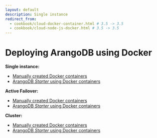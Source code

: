 ```yaml
---
layout: default
description: Single instance
redirect_from:
  - cookbook/cloud-docker-container.html # 3.5 -> 3.5
  - cookbook/cloud-node-js-docker.html # 3.5 -> 3.5
---
```

Deploying ArangoDB using Docker
===============================

**Single instance:**

- [Manually created Docker containers](deployment-single-instance-manual-start.html#manual-start-in-docker)
- [ArangoDB _Starter_ using Docker containers](deployment-single-instance-using-the-starter.html#using-the-arangodb-starter-in-docker)

**Active Failover:**

- [Manually created Docker containers](deployment-active-failover-manual-start.html#manual-start-in-docker)
- [ArangoDB _Starter_ using Docker containers](deployment-active-failover-using-the-starter.html#using-the-arangodb-starter-in-docker)

**Cluster:**

- [Manually created Docker containers](deployment-cluster-manual-start.html#manual-start-in-docker)
- [ArangoDB _Starter_ using Docker containers](deployment-cluster-using-the-starter.html#using-the-arangodb-starter-in-docker)
